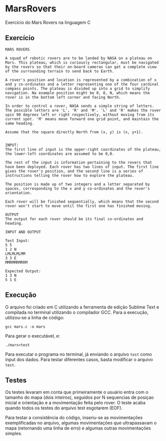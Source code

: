 # MarsRovers
Exercício do Mars Rovers na linguagem C

Exercício
------
```
MARS ROVERS

A squad of robotic rovers are to be landed by NASA on a plateau on Mars. This plateau, which is curiously rectangular, must be navigated by the rovers so that their on-board cameras can get a complete view of the surrounding terrain to send back to Earth.

A rover's position and location is represented by a combination of x and y co-ordinates and a letter representing one of the four cardinal compass points. The plateau is divided up into a grid to simplify navigation. Na example position might be 0, 0, N, which means the rover is in the bottom left corner and facing North.

In order to control a rover, NASA sends a simple string of letters. The possible letters are 'L', 'R' and 'M'. 'L' and 'R' makes the rover spin 90 degrees left or right respectively, without moving from its current spot. 'M' means move forward one grid point, and maintain the same heading.

Assume that the square directly North from (x, y) is (x, y+1).


INPUT:
The first line of input is the upper-right coordinates of the plateau, the lower-left coordinates are assumed to be 0,0.

The rest of the input is information pertaining to the rovers that have been deployed. Each rover has two lines of input. The first line gives the rover's position, and the second line is a series of instructions telling the rover how to explore the plateau.

The position is made up of two integers and a letter separated by spaces, corresponding to the x and y co-ordinates and the rover's orientation.

Each rover will be finished sequentially, which means that the second rover won't start to move until the first one has finished moving.

OUTPUT
The output for each rover should be its final co-ordinates and heading.

INPUT AND OUTPUT

Test Input:
5 5
1 2 N
LMLMLMLMM
3 3 E
MMRMMRMRRM

Expected Output:
1 3 N
5 1 E
```

Execução
------
O arquivo foi criado em C utilizando a ferramenta de edição Sublime Text e compilada no terminal utilizando o compilador GCC.
Para a execução, utilizou-se a linha de código:
```
gcc mars.c -o mars
```
Para gerar o executável, e:
```
./mars<test
```
Para executar o programa no terminal, já enviando o arquivo `test` como input dos dados. Para testar diferentes casos, basta modificar o arquivo `test`.

Testes
------
Os testes levaram em conta que primeiramente o usuário entra com o tamanho do mapa (dois inteiros), seguidos por N sequencias de posiçao inicial e orientação e a movimentação feita pelo rover. O teste acaba quando todos os testes do arquivo test esgotarem (EOF).

Para testar a consistência do código, inseriu-se as movimentações exemplificadas no arquivo, algumas movimentações que ultrapassavam o mapa (retornando uma linha de erro) e algumas outras movimentações simples.
